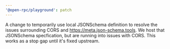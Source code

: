 ```yaml
---
'@open-rpc/playground': patch
---
```


A change to temporarily use local JSONSchema definition to resolve the
issues surrounding CORS and https://meta.json-schema.tools. We host
that JSONSchema specfication, but are running into issues with CORS.
This works as a stop gap until it's fixed upstream.
